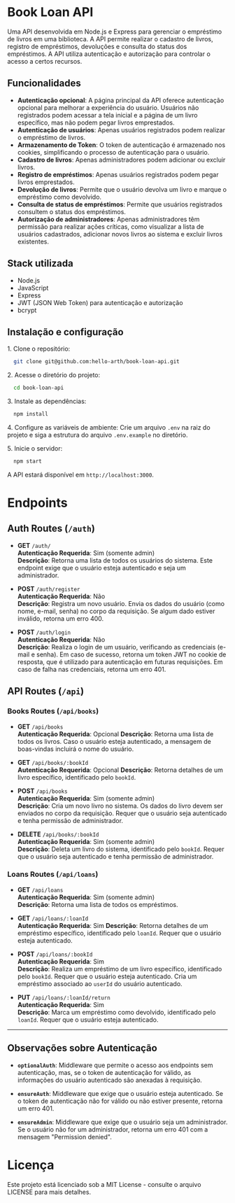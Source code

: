 # Book Loan API

Uma API desenvolvida em Node.js e Express para gerenciar o empréstimo de livros em uma biblioteca. A API permite realizar o cadastro de livros, registro de empréstimos, devoluções e consulta do status dos empréstimos. A API utiliza autenticação e autorização para controlar o acesso a certos recursos.

## Funcionalidades

- **Autenticação opcional**: A página principal da API oferece autenticação opcional para melhorar a experiência do usuário. Usuários não registrados podem acessar a tela inicial e a página de um livro específico, mas não podem pegar livros emprestados.
- **Autenticação de usuários**: Apenas usuários registrados podem realizar o empréstimo de livros.
- **Armazenamento de Token**: O token de autenticação é armazenado nos cookies, simplificando o processo de autenticação para o usuário.
- **Cadastro de livros**: Apenas administradores podem adicionar ou excluir livros.
- **Registro de empréstimos**: Apenas usuários registrados podem pegar livros emprestados.
- **Devolução de livros**: Permite que o usuário devolva um livro e marque o empréstimo como devolvido.
- **Consulta de status de empréstimos**: Permite que usuários registrados consultem o status dos empréstimos.
- **Autorização de administradores**: Apenas administradores têm permissão para realizar ações críticas, como visualizar a lista de usuários cadastrados, adicionar novos livros ao sistema e excluir livros existentes.

## Stack utilizada

- Node.js
- JavaScript
- Express
- JWT (JSON Web Token) para autenticação e autorização
- bcrypt
  
## Instalação e configuração
1\. Clone o repositório:
```bash
  git clone git@github.com:hello-arth/book-loan-api.git
```
2\. Acesse o diretório do projeto:
```bash
  cd book-loan-api
```
3\. Instale as dependências:
```bash
  npm install
```
4\. Configure as variáveis de ambiente:
Crie um arquivo `.env` na raiz do projeto e siga a estrutura do arquivo `.env.example` no diretório.

5\. Inicie o servidor:
```bash
  npm start
```
A API estará disponível em `http://localhost:3000`.

# Endpoints

## Auth Routes (`/auth`)

- **GET** `/auth/`  
  **Autenticação Requerida**: Sim (somente admin)  
  **Descrição**: Retorna uma lista de todos os usuários do sistema. Este endpoint exige que o usuário esteja autenticado e seja um administrador.

- **POST** `/auth/register`  
  **Autenticação Requerida**: Não  
  **Descrição**: Registra um novo usuário. Envia os dados do usuário (como nome, e-mail, senha) no corpo da requisição. Se algum dado estiver inválido, retorna um erro 400.

- **POST** `/auth/login`  
  **Autenticação Requerida**: Não  
  **Descrição**: Realiza o login de um usuário, verificando as credenciais (e-mail e senha). Em caso de sucesso, retorna um token JWT no cookie de resposta, que é utilizado para autenticação em futuras requisições. Em caso de falha nas credenciais, retorna um erro 401.

## API Routes (`/api`)

### Books Routes (`/api/books`)

- **GET** `/api/books`  
  **Autenticação Requerida**: Opcional
  **Descrição**: Retorna uma lista de todos os livros. Caso o usuário esteja autenticado, a mensagem de boas-vindas incluirá o nome do usuário.

- **GET** `/api/books/:bookId`  
  **Autenticação Requerida**: Opcional
  **Descrição**: Retorna detalhes de um livro específico, identificado pelo `bookId`.

- **POST** `/api/books`  
  **Autenticação Requerida**: Sim (somente admin)  
  **Descrição**: Cria um novo livro no sistema. Os dados do livro devem ser enviados no corpo da requisição. Requer que o usuário seja autenticado e tenha permissão de administrador.

- **DELETE** `/api/books/:bookId`  
  **Autenticação Requerida**: Sim (somente admin)  
  **Descrição**: Deleta um livro do sistema, identificado pelo `bookId`. Requer que o usuário seja autenticado e tenha permissão de administrador.

### Loans Routes (`/api/loans`)

- **GET** `/api/loans`  
  **Autenticação Requerida**: Sim (somente admin)  
  **Descrição**: Retorna uma lista de todos os empréstimos.

- **GET** `/api/loans/:loanId`  
  **Autenticação Requerida**: Sim
  **Descrição**: Retorna detalhes de um empréstimo específico, identificado pelo `loanId`. Requer que o usuário esteja autenticado.

- **POST** `/api/loans/:bookId`  
  **Autenticação Requerida**: Sim  
  **Descrição**: Realiza um empréstimo de um livro específico, identificado pelo `bookId`. Requer que o usuário esteja autenticado. Cria um empréstimo associado ao `userId` do usuário autenticado.

- **PUT** `/api/loans/:loanId/return`  
  **Autenticação Requerida**: Sim  
  **Descrição**: Marca um empréstimo como devolvido, identificado pelo `loanId`. Requer que o usuário esteja autenticado.

---

## Observações sobre Autenticação

- **`optionalAuth`**: Middleware que permite o acesso aos endpoints sem autenticação, mas, se o token de autenticação for válido, as informações do usuário autenticado são anexadas à requisição.
  
- **`ensureAuth`**: Middleware que exige que o usuário esteja autenticado. Se o token de autenticação não for válido ou não estiver presente, retorna um erro 401.

- **`ensureAdmin`**: Middleware que exige que o usuário seja um administrador. Se o usuário não for um administrador, retorna um erro 401 com a mensagem "Permission denied".

# Licença
Este projeto está licenciado sob a MIT License - consulte o arquivo LICENSE para mais detalhes.
